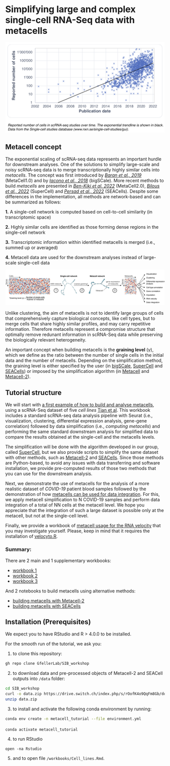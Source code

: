 Simplifying large and complex single-cell RNA-Seq data with metacells
================

![](plots/0.png)<!-- -->

## Metacell concept

The exponential scaling of scRNA-seq data represents an important hurdle
for downstream analyses. One of the solutions to simplify large-scale
and noisy scRNA-seq data is to merge transcriptionally highly similar cells
into *metacells*. The concept was first introduced by [*Baran et al.,
2019*](https://doi.org/10.1186/s13059-019-1812-2) (MetaCell1.0) and by [*Iacono et
al., 2018*](https://doi:10.1101/gr.230771.117) (bigSCale). More recent methods to build
*metacells* are presented in [*Ben-Kiki et
al. 2022*](https://doi.org/10.1186/s13059-022-02667-1) (MetaCell2.0), [*Bilous et al.,
2022*](https://www.biorxiv.org/content/10.1101/2021.06.07.447430v2) (SuperCell) and
[*Persad et al.,
2022*](https://www.biorxiv.org/content/10.1101/2022.04.02.486748v1) (SEACells).
Despite some differences in the implementation, all methods are
network-based and can be summarized as follows:

**1.** A single-cell network is computed based on cell-to-cell
similarity (in transcriptomic space)

**2.** Highly similar cells are identified as those forming dense
regions in the single-cell network

**3.** Transcriptomic information within identified metacells is merged
(i.e., summed up or averaged)

**4.** Metacell data are used for the downstream analyses instead of
large-scale single-cell data

![](plots/1.png)<!-- -->

Unlike clustering, the aim of metacells is not to identify large groups of cells that comprehensively capture biological concepts, like cell types, but to merge cells that share highly similar profiles, and may carry repetitive information. Therefore metacells represent a compromise structure that optimally remove redunant information in scRNA-Seq data while preserving the biologically relevant heterogeneity.

An important concept when building metacells is the **graining level** (*γ*),
which we define as the ratio between the number of single cells in the
initial data and the number of metacells. Depending on the
simplification method, the graining level is either specified by the
user (in [bigSCale](https://github.com/iaconogi/bigSCale2),
[SuperCell](https://github.com/GfellerLab/SuperCell) and
[SEACells](https://github.com/dpeerlab/SEACells)) or imposed by the
simplification algorithm (in
[Metacell](https://github.com/tanaylab/metacell) and
[Metacell-2](https://github.com/tanaylab/metacells)).

## Tutorial structure

We will start with [a first example of how to build and analyse metacells](https://github.com/GfellerLab/SIB_workshop/blob/main/workbooks/Cell_lines.md),
using a scRNA-Seq dataset of five *cell lines* [Tian et al](https://www.nature.com/articles/s41592-019-0425-8). This
workbook includes a standard scRNA-seq data analysis pipeline with
Seurat (i.e., visualization, clustering, differential expression
analysis, gene-gene correlation) followed by data simplification (i.e.,
*computing metacells*) and performing the same standard downstream
analysis for simplified data to compare the results obtained at the
single-cell and the metacells levels.

The simplification will be done with the algorithm developed in our
group, called [SuperCell](https://github.com/GfellerLab/SuperCell), but
we also provide scripts to simplify the same dataset with other methods,
such as
[Metacell-2](https://github.com/GfellerLab/SIB_workshop/blob/main/workbooks/Metacell2.ipynb)
and
[SEACells](https://github.com/GfellerLab/SIB_workshop/blob/main/workbooks/SEACells.ipynb).
Since those methods are Python-based, to avoid any issues with data
transferring and software installation, we provide pre-computed results
of those two methods that you can use for the downstream analysis.

Next, we demonstrate the use of metacells for the analysis of a more
realistic dataset of *COVID-19* patient blood samples followed by the
demonstration of how [metacells can be used for data integration](). For
this, we apply metacell simplification to N COVID-19 samples and perform
data integration of a total of NN cells at the metacell level. We hope
you appreciate that the integration of such a large dataset is possible
only at the metacell, but not at the single-cell level.

Finally, we provide a workbook of [metacell usage for the RNA
velocity](https://github.com/GfellerLab/SIB_workshop/blob/main/workbooks/RNAvelocity_for_metacells.md)
that you may investigate yourself. Please, keep in mind that it requires
the installation of [velocyto.R](http://velocyto.org).

### Summary:

There are 2 main and 1 supplementary workbooks:

-   [workbook
    1](https://github.com/GfellerLab/SIB_workshop/blob/main/workbooks/Cell_lines.md)
-   [workbook 2]()
-   [workbook
    3](https://github.com/GfellerLab/SIB_workshop/blob/main/workbooks/RNAvelocity_for_metacells.md)

And 2 notebooks to build metacells using alternative methods:

-   [building metacells with
    Metacell-2](https://github.com/GfellerLab/SIB_workshop/blob/main/workbooks/Metacell2.ipynb)
-   [building metacells with
    SEACells](https://github.com/GfellerLab/SIB_workshop/blob/main/workbooks/SEACells.ipynb)

## Installation (Prerequisites)

We expect you to have RStudio and R \> 4.0.0 to be installed.

For the smooth run of the tutorial, we ask you:

1.  to clone this repository:

``` bash
gh repo clone GfellerLab/SIB_workshop
```

2.  to download data and pre-processed objects of Metacell-2 and SEACell
    outputs into `/data` folder:

``` bash
cd SIB_workshop
curl -o data.zip https://drive.switch.ch/index.php/s/rOofK4o9QqFm8Gb/download
unzip data.zip
```

3.  to install and activate the following conda environment by running:

``` bash
conda env create -n metacell_tutorial --file environment.yml

conda activate metacell_tutorial 
```

4.  to run RStudio

``` bach
open -na Rstudio
```

5.  and to open file `/workbooks/Cell_lines.Rmd`.
